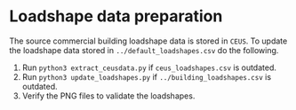 # Loadshape data preparation

The source commercial building loadshape data is stored in `CEUS`. To update
the loadshape data stored in `../default_loadshapes.csv` do the following.

1. Run `python3 extract_ceusdata.py` if `ceus_loadshapes.csv` is outdated.
2. Run `python3 update_loadshapes.py` if `../building_loadshapes.csv` is outdated.
3. Verify the PNG files to validate the loadshapes.
